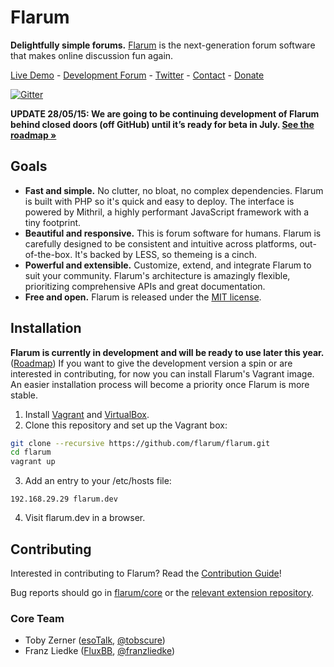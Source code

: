 # Flarum

**Delightfully simple forums.** [Flarum](http://flarum.org) is the next-generation forum software that makes online discussion fun again.

[Live Demo](http://demo.flarum.org) -
[Development Forum](http://discuss.flarum.org) -
[Twitter](http://twitter.com/flarum) -
[Contact](mailto:toby@flarum.org) -
[Donate](http://flarum.org/donate)

[![Gitter](https://badges.gitter.im/Join%20Chat.svg)](https://gitter.im/flarum/flarum)

**UPDATE 28/05/15: We are going to be continuing development of Flarum behind closed doors (off GitHub) until it’s ready for beta in July. [See the roadmap »](https://github.com/flarum/core/issues/74)**

## Goals

- **Fast and simple.** No clutter, no bloat, no complex dependencies. Flarum is built with PHP so it's quick and easy to deploy. The interface is powered by Mithril, a highly performant JavaScript framework with a tiny footprint.
- **Beautiful and responsive.** This is forum software for humans. Flarum is carefully designed to be consistent and intuitive across platforms, out-of-the-box. It's backed by LESS, so themeing is a cinch.
- **Powerful and extensible.** Customize, extend, and integrate Flarum to suit your community. Flarum's architecture is amazingly flexible, prioritizing comprehensive APIs and great documentation.
- **Free and open.** Flarum is released under the [MIT license](https://github.com/flarum/flarum/blob/master/LICENSE.txt).

## Installation

**Flarum is currently in development and will be ready to use later this year.** ([Roadmap](http://tobyzerner.com/flarum/)) If you want to give the development version a spin or are interested in contributing, for now you can install Flarum's Vagrant image. An easier installation process will become a priority once Flarum is more stable.

1. Install [Vagrant](https://www.vagrantup.com) and [VirtualBox](https://www.virtualbox.org).
2. Clone this repository and set up the Vagrant box:

  ```sh
  git clone --recursive https://github.com/flarum/flarum.git
  cd flarum
  vagrant up
  ```

3. Add an entry to your /etc/hosts file:

  ```192.168.29.29 flarum.dev```

4. Visit flarum.dev in a browser.

## Contributing

Interested in contributing to Flarum? Read the [Contribution Guide](https://github.com/flarum/flarum/blob/master/CONTRIBUTING.md)!

Bug reports should go in [flarum/core](https://github.com/flarum/core/issues) or the [relevant extension repository](https://github.com/flarum).

### Core Team

- Toby Zerner ([esoTalk](http://esotalk.org), [@tobscure](http://twitter.com/tobscure))
- Franz Liedke ([FluxBB](http://fluxbb.org), [@franzliedke](http://twitter.com/franzliedke))
